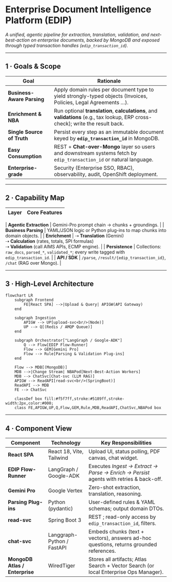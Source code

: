 # Enterprise Document Intelligence Platform (EDIP)

*A unified, agentic pipeline for extraction, translation, validation, and next-best-action on enterprise documents, backed by MongoDB and exposed through typed transaction handles (`edip_transaction_id`).*

---

## 1 · Goals & Scope

| Goal | Rationale |
|------|-----------|
| **Business-Aware Parsing** | Apply domain rules per document type to yield strongly-typed objects (Invoices, Policies, Legal Agreements …). |
| **Enrichment & NBA** | Run optional **translation**, **calculations**, and **validations** (e.g., tax lookup, ERP cross-check); write the result back. |
| **Single Source of Truth** | Persist every step as an immutable document keyed by **`edip_transaction_id`** in MongoDB. |
| **Easy Consumption** | REST + **Chat-over-Mongo** layer so users and downstream systems fetch by `edip_transaction_id` or natural language. |
| **Enterprise-grade** | Security (Enterprise SSO, RBAC), observability, audit, OpenShift deployment. |

---

## 2 · Capability Map

| Layer | Core Features |
|-------|---------------|

| **Agentic Extraction** | Gemini-Pro prompt chain → chunks + groundings. |
| **Business Parsing** | YAML/JSON logic or Python plug-ins to map chunks into domain objects. |
| **Enrichment** | ⇢ **Translation** (Gemini) <br>⇢ **Calculation** (rates, totals, SPI formulas) <br>⇢ **Validation** (call AIMS APIs, ECMP engine). |
| **Persistence** | Collections: `raw_docs`, `parsed_*`, `validated_*`; every write tagged with `edip_transaction_id`. |
| **API / SDK** | `/parse`, `/result/{edip_transaction_id}`, `/chat` (RAG over Mongo). |

---

## 3 · High-Level Architecture


```mermaid
flowchart LR
    subgraph Frontend
        FE[React SPA] -->|Upload & Query| APIGW(API Gateway)
    end

    subgraph Ingestion
        APIGW --> UP[upload-svc<br/>(Node)]
        UP --> Q[(Redis / AMQP Queue)]
    end

    subgraph Orchestrator["LangGraph / Google-ADK"]
        Q --> Flow[EDIP Flow-Runner]
        Flow --> GEM[Gemini Pro]
        Flow --> Rule[Parsing & Validation Plug-ins]
    end

    Flow --> MDB[(MongoDB)]
    MDB -->|Change Stream| NBAPod[Next-Best-Action Workers]
    MDB --> ChatSvc[Chat-svc (LLM RAG)]
    APIGW --> ReadAPI[read-svc<br/>(SpringBoot)]
    ReadAPI --> MDB
    FE --> ChatSvc

    classDef box fill:#f5f7ff,stroke:#5189ff,stroke-width:2px,color:#000;
    class FE,APIGW,UP,Q,Flow,GEM,Rule,MDB,ReadAPI,ChatSvc,NBAPod box
```

---

## 4 · Component View

| Component | Technology | Key Responsibilities |
|-----------|------------|----------------------|
| **React SPA** | React 18, Vite, Tailwind | Upload UI, status polling, PDF canvas, chat widget. |
| **EDIP Flow-Runner** | LangGraph / Google-ADK | Executes *Ingest → Extract → Parse → Enrich → Persist* agents with retries & back-off. |
| **Gemini Pro** | Google Vertex | Zero-shot extraction, translation, reasoning. |
| **Parsing Plug-ins** | Python (pydantic) | User-defined rules & YAML schemas; output domain DTOs. |
| **read-svc** | Spring Boot 3 | REST ; read-only access by `edip_transaction_id`, filters. |
| **chat-svc** | Langgraph-Python / FastAPI | Embeds chunks (text + vectors), answers ad-hoc questions, returns grounded references. |
| **MongoDB Atlas / Enterprise** | WiredTiger | Stores all artifacts; Atlas Search + Vector Search (or local Enterprise Ops Manager). |

